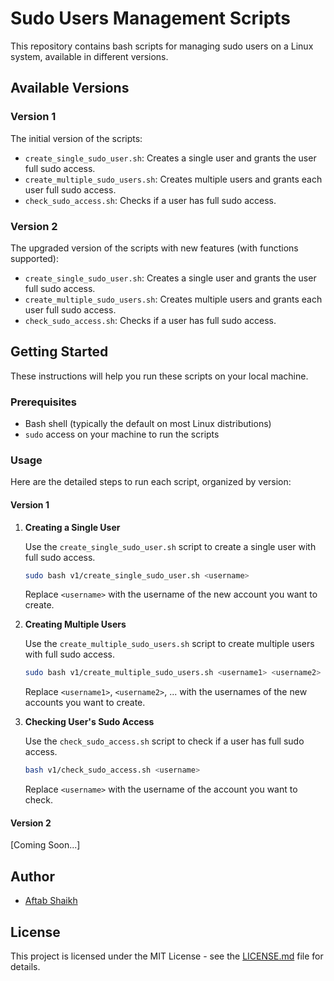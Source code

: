 # Sudo Users Management Scripts

This repository contains bash scripts for managing sudo users on a Linux system, available in different versions.

## Available Versions

### Version 1 

The initial version of the scripts:

- `create_single_sudo_user.sh`: Creates a single user and grants the user full sudo access.
- `create_multiple_sudo_users.sh`: Creates multiple users and grants each user full sudo access.
- `check_sudo_access.sh`: Checks if a user has full sudo access.

### Version 2

The upgraded version of the scripts with new features (with functions supported):

- `create_single_sudo_user.sh`: Creates a single user and grants the user full sudo access.
- `create_multiple_sudo_users.sh`: Creates multiple users and grants each user full sudo access.
- `check_sudo_access.sh`: Checks if a user has full sudo access.

## Getting Started

These instructions will help you run these scripts on your local machine.

### Prerequisites

- Bash shell (typically the default on most Linux distributions)
- `sudo` access on your machine to run the scripts

### Usage

Here are the detailed steps to run each script, organized by version:

#### Version 1

1. **Creating a Single User**

    Use the `create_single_sudo_user.sh` script to create a single user with full sudo access.

    ```bash
    sudo bash v1/create_single_sudo_user.sh <username>
    ```

    Replace `<username>` with the username of the new account you want to create.

2. **Creating Multiple Users**

    Use the `create_multiple_sudo_users.sh` script to create multiple users with full sudo access.

    ```bash
    sudo bash v1/create_multiple_sudo_users.sh <username1> <username2> ...
    ```

    Replace `<username1>`, `<username2>`, ... with the usernames of the new accounts you want to create.

3. **Checking User's Sudo Access**

    Use the `check_sudo_access.sh` script to check if a user has full sudo access.

    ```bash
    bash v1/check_sudo_access.sh <username>
    ```

    Replace `<username>` with the username of the account you want to check.

#### Version 2

[Coming Soon...]

## Author

- [Aftab Shaikh](https://github.com/iamaftabshaikh)

## License

This project is licensed under the MIT License - see the [LICENSE.md](LICENSE.md) file for details.
